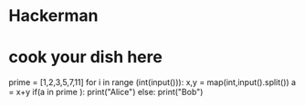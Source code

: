 # Hackerman
# cook your dish here
prime = [1,2,3,5,7,11]
for i in range (int(input())):
    x,y = map(int,input().split())
    a = x+y
    if(a in prime ):
        print("Alice")
    else:
        print("Bob")
